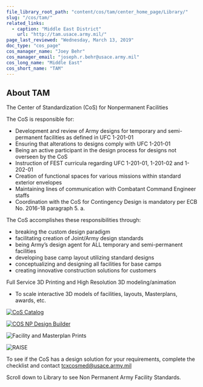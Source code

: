 ```yaml
---
file_library_root_path: "content/cos/tam/center_home_page/Library/"
slug: "/cos/tam/"
related_links:
  - caption: "Middle East District"
    url: "http://tam.usace.army.mil/"
page_last_reviewed: "Wednesday, March 13, 2019"
doc_type: "cos_page"
cos_manager_name: "Joey Behr"
cos_manager_email: "joseph.r.behr@usace.army.mil"
cos_long_name: "Middle East"
cos_short_name: "TAM"
---
```


## About TAM

The Center of Standardization (CoS) for Nonpermanent Facilities

The CoS is responsible for:

- Development and review of Army designs for temporary and semi-permanent facilities as defined in UFC 1-201-01
- Ensuring that alterations to designs comply with UFC 1-201-01
- Being an active participant in the design process for designs not overseen by the CoS
- Instruction of FEST curricula regarding UFC 1-201-01, 1-201-02 and 1-202-01
- Creation of functional spaces for various missions within standard exterior envelopes
- Maintaining lines of communication with Combatant Command Engineer staffs
- Coordination with the CoS for Contingency Design is mandatory per ECB No. 2016-18 paragraph 5. a.

The CoS accomplishes these responsibilities through:

- breaking the custom design paradigm
- facilitating creation of Joint/Army design standards
- being Army’s design agent for ALL temporary and semi-permanent facilities
- developing base camp layout utilizing standard designs
- conceptualizing and designing all facilities for base camps
- creating innovative construction solutions for customers

Full Service 3D Printing and High Resolution 3D modeling/animation

- To scale interactive 3D models of facilities, layouts, Masterplans, awards, etc.

[![CoS Catalog](./cos-np-overview.jpg)](https://rfpwizard.mrsi.erdc.dren.mil/MRSI/content/cos/tam/center_home_page/Library/cos-npf-catalog-may2019.pdf)

[![COS NP Design Builder](./design-builder-preview.png)](https://rfpwizard.mrsi.erdc.dren.mil/MRSI/content/cos/tam/center_home_page/Library/usace-cos-design-builder-7jan19.xlsx)

![Facility and Masterplan Prints](./3d-facilities-and-masterplan-prints.png)

![RAISE](./raise-3d-models.png)

To see if the CoS has a design solution for your requirements, complete the checklist and contact tcxcosmed@usace.army.mil

Scroll down to Library to see Non Permanent Army Facility Standards.
